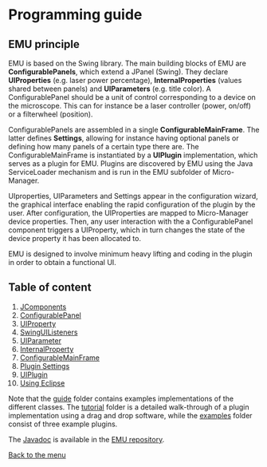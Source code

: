 # Programming guide 

## EMU principle  

EMU is based on the Swing library. The main building blocks of EMU are **ConfigurablePanels**, which extend a JPanel (Swing). They declare **UIProperties** (e.g. laser power percentage), **InternalProperties** (values shared between panels) and **UIParameters** (e.g. title color). A ConfigurablePanel should be a unit of control corresponding to a device on the microscope. This can for instance be a laser controller (power, on/off) or a filterwheel (position).

ConfigurablePanels are assembled in a single **ConfigurableMainFrame**. The latter defines **Settings**, allowing for instance having optional panels or defining how many panels of a certain type there are. The ConfigurableMainFrame is instantiated by a **UIPlugin** implementation, which serves as a plugin for EMU. Plugins are discovered by EMU using the Java ServiceLoader mechanism and is run in the EMU subfolder of Micro-Manager.

UIproperties, UIParameters and Settings appear in the configuration wizard, the graphical interface enabling the rapid configuration of the plugin by the user. After configuration, the UIProperties are mapped to Micro-Manager device properties. Then, any user interaction with the a ConfigurablePanel component triggers a UIProperty, which in turn changes the state of the device property it has been allocated to.

EMU is designed to involve minimum heavy lifting and coding in the plugin in order to obtain a functional UI.



## Table of content

1. [JComponents](jcomponents.md)
2. [ConfigurablePanel](configurablepanel.md)
3. [UIProperty](uiproperty.md)
4. [SwingUIListeners](uiproperty.md#swing)
5. [UIParameter](uiparameter.md)
6. [InternalProperty](internalproperty.md)
7. [ConfigurableMainFrame](configurablemainframe.md)
8. [Plugin Settings](configurablemainframe.md#settings)
9. [UIPlugin](plugin)
10. [Using Eclipse](usingeclipse.md)



Note that the [guide](guide) folder contains examples implementations of the different classes. The [tutorial](tutorial) folder is a detailed walk-through of a plugin implementation using a drag and drop software, while the [examples](examples) folder consist of three example plugins.

The [Javadoc](https://jdeschamps.github.io/EMU/) is available in the [EMU repository]( https://github.com/jdeschamps/EMU ).

[Back to the menu](index.md)

